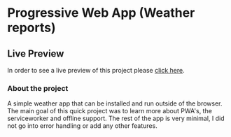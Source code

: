 # Progressive Web App (Weather reports)

## Live Preview

In order to see a live preview of this project please [click here](https://flashweather.netlify.app/).

### About the project

A simple weather app that can be installed and run outside of the browser. The main goal of this quick project was to learn more about PWA's, the serviceworker and offline support. The rest of the app is very minimal, I did not go into error handling or add any other features.
